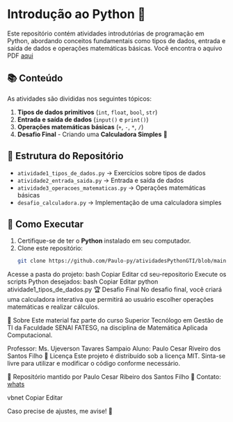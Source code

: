 # Introdução ao Python 🐍

Este repositório contém atividades introdutórias de programação em Python, abordando conceitos fundamentais como tipos de dados, entrada e saída de dados e operações matemáticas básicas. Você encontra o aquivo PDF [aqui]((https://github.com/Paulo-py/atividadesPythonGTI/blob/main/PDFs/Atividade%201.pdf))

## 📚 Conteúdo  

As atividades são divididas nos seguintes tópicos:

1. **Tipos de dados primitivos** (`int`, `float`, `bool`, `str`)  
2. **Entrada e saída de dados** (`input()` e `print()`)  
3. **Operações matemáticas básicas** (`+`, `-`, `*`, `/`)  
4. **Desafio Final** - Criando uma **Calculadora Simples** 🧮  

## 📌 Estrutura do Repositório  

- `atividade1_tipos_de_dados.py` → Exercícios sobre tipos de dados  
- `atividade2_entrada_saida.py` → Entrada e saída de dados  
- `atividade3_operacoes_matematicas.py` → Operações matemáticas básicas  
- `desafio_calculadora.py` → Implementação de uma calculadora simples  

## 🚀 Como Executar  

1. Certifique-se de ter o **Python** instalado em seu computador.  
2. Clone este repositório:  
   ```bash
   git clone https://github.com/Paulo-py/atividadesPythonGTI/blob/main/atividade1.ipynb
Acesse a pasta do projeto:
bash
Copiar
Editar
cd seu-repositorio
Execute os scripts Python desejados:
bash
Copiar
Editar
python atividade1_tipos_de_dados.py
🏆 Desafio Final
No desafio final, você criará uma calculadora interativa que permitirá ao usuário escolher operações matemáticas e realizar cálculos.

🏫 Sobre
Este material faz parte do curso Superior Tecnólogo em Gestão de TI da Faculdade SENAI FATESG, na disciplina de Matemática Aplicada Computacional.

Professor: Ms. Ujeverson Tavares Sampaio
Aluno: Paulo Cesar Riveiro dos Santos Filho
📜 Licença
Este projeto é distribuído sob a licença MIT. Sinta-se livre para utilizar e modificar o código conforme necessário.

🔗 Repositório mantido por Paulo Cesar Ribeiro dos Santos Filho
📧 Contato: [whats](https://wa.me/qr/FYV6HPYYOQJNJ1)

vbnet
Copiar
Editar

Caso precise de ajustes, me avise! 🚀
